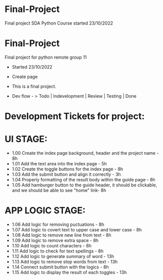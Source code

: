 # Final-Project
Final project SDA Python Course
started 23/10/2022

# Final-Project
Final project for python remote group 11
* Started 23/10/2022
* Create page
* This is a final project.

* Dev flow - > Todo  |  Indevelopment  |   Review | Testing | Done

# Development Tickets for project:

# UI STAGE:
* 1.00 Create the index page background, header and the project name  - 8h
* 1.01 Add the text area into the index page - 5h
* 1.02 Create the toggle buttons for the index page - 8h
* 1.03 Add the submit button and align it correctly - 3h
* 1.04 Properly formatting of the result body within the guide page - 8h
* 1.05 Add hamburger button to the guide header, it should be clickable, and we should be able to see "home" link- 8h

# APP LOGIC STAGE:
* 1.06 Add logic for removing puctuations - 8h 
* 1.07 Add logic to covert text to upper case and lower case - 8h
* 1.08 Add logic to remove new line from text - 8h
* 1.09 Add logic to remove extra space - 8h
* 1.10 Add logic to count characters - 8h
* 1.11 Add logic to check for text spellings - 8h
* 1.12 Add logic to generate summary of word - 13h
* 1.13 Add logic to remove stop words from text - 13h
* 1.14 Connect submit button with the logics - 8h
* 1.15 Add logic to display the result of each toggles - 13h